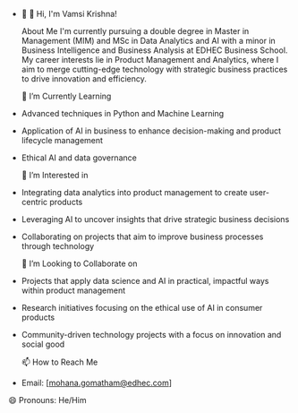 - 👋 👋 Hi, I'm Vamsi Krishna!

   About Me
   I'm currently pursuing a double degree in Master in Management (MIM) and MSc in Data Analytics and AI with a minor in Business Intelligence and Business Analysis at EDHEC Business School. My career interests lie in Product Management and Analytics, where I aim to merge cutting-edge technology with strategic business practices to drive innovation and efficiency.

  🌱 I’m Currently Learning
- Advanced techniques in Python and Machine Learning
- Application of AI in business to enhance decision-making and product lifecycle management
- Ethical AI and data governance

  👀 I’m Interested in
- Integrating data analytics into product management to create user-centric products
- Leveraging AI to uncover insights that drive strategic business decisions
- Collaborating on projects that aim to improve business processes through technology

  💞️ I’m Looking to Collaborate on
- Projects that apply data science and AI in practical, impactful ways within product management
- Research initiatives focusing on the ethical use of AI in consumer products
- Community-driven technology projects with a focus on innovation and social good

  📫 How to Reach Me
- Email: [mohana.gomatham@edhec.com]

 😄 Pronouns: He/Him



<!---
vamsi45-data/vamsi45-data is a ✨ special ✨ repository because its `README.md` (this file) appears on your GitHub profile.
You can click the Preview link to take a look at your changes.
--->
